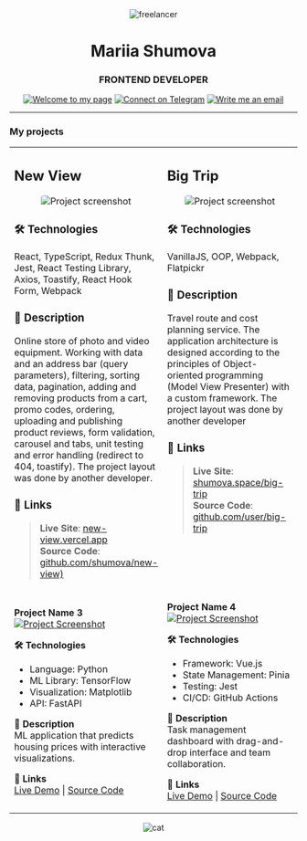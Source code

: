 <div align="center">
  <img src="https://github.com/user-attachments/assets/588369eb-d116-44eb-b12a-14838c1a123f" alt="freelancer"/>
</div>

<h1 align="center">Mariia Shumova</h1>
<h3 align="center">FRONTEND DEVELOPER</h3>

<div align="center">
 <a href="https://shumova.github.io/" target="_blank"><img src="https://img.shields.io/badge/-Welcome_to_my_page-8DB6CD?style=flat" alt="Welcome to my page"/></a>
 <a href="https://t.me/shumova_mariia" target="_blank"><img src="https://img.shields.io/badge/-Connect_on_Telegram-9F9F92?style=flat" alt="Connect on Telegram"/></a>
 <a href="mailto:schumova.maria@gmail.com" target="_blank"><img src="https://img.shields.io/badge/-Write_me_an_email-4F6D7A?style=flat" alt="Write me an email"/></a>
</div>

---

### My projects

<table>

<tr>
<td width="50%" valign="top">

## New View

<div align="center">
  <img src="https://github.com/user-attachments/assets/58d8c106-9feb-4622-8840-b1cfa64465de" alt="Project screenshot" style="max-width: 100%; border-radius: 4px;">
</div>

### 🛠️ Technologies  
React, TypeScript, Redux Thunk, Jest, React Testing Library, Axios, Toastify, React Hook Form, Webpack
      
### 📝 Description 
Online store of photo and video equipment. Working with data and an address bar (query parameters), filtering, sorting data, pagination, adding and removing products from a cart, promo codes, ordering, uploading and publishing product reviews, form validation, carousel and tabs, unit testing and error handling (redirect to 404, toastify). The project layout was done by another developer.

### 🔗 Links 
> **Live Site**: [new-view.vercel.app](https://new-view.vercel.app/catalog)  
> **Source Code**: [github.com/shumova/new-view)](https://github.com/shumova/new-view)

</td>
<td width="50%" valign="top">

## Big Trip

<div align="center">
  <img src="https://github.com/user-attachments/assets/723d770d-0102-4d6b-b109-f06cc71550ce" alt="Project screenshot" style="max-width: 100%; border-radius: 4px;">
</div>

### 🛠️ Technologies
VanillaJS, OOP, Webpack, Flatpickr

### 📝 Description
Travel route and cost planning service. The application architecture is designed according to the principles of Object-oriented programming (Model View Presenter) with a custom framework.
The project layout was done by another developer

### 🔗 Links
> **Live Site**: [shumova.space/big-trip](https://shumova.space/big-trip/)   
> **Source Code**: [github.com/user/big-trip](https://github.com/shumova/big-trip)

</td>
</tr>

<!-- ROW 2 -->
<tr>
<td width="50%">

**Project Name 3**  
[![Project Screenshot](https://example.com/screenshot3.jpg)](https://ml-demo.streamlit.app)

**🛠️ Technologies**  
- Language: Python  
- ML Library: TensorFlow  
- Visualization: Matplotlib  
- API: FastAPI  

**📝 Description**  
ML application that predicts housing prices with interactive visualizations.

**🔗 Links**  
[Live Demo](https://ml-demo.streamlit.app) | 
[Source Code](https://github.com/user/repo3)

</td>
<td width="50%">

**Project Name 4**  
[![Project Screenshot](https://example.com/screenshot4.jpg)](https://task-manager-app.netlify.app)

**🛠️ Technologies**  
- Framework: Vue.js  
- State Management: Pinia  
- Testing: Jest  
- CI/CD: GitHub Actions  

**📝 Description**  
Task management dashboard with drag-and-drop interface and team collaboration.

**🔗 Links**  
[Live Demo](https://task-manager-app.netlify.app) | 
[Source Code]([https://github.com/user/repo4](https://github.com/shumova/big-trip))

</td>
</tr>
</table>

<div align="center">
  <img src="https://github.com/user-attachments/assets/34dd86b3-3fe2-475d-9d81-db042ce8e492" alt="cat"/>
</div>
